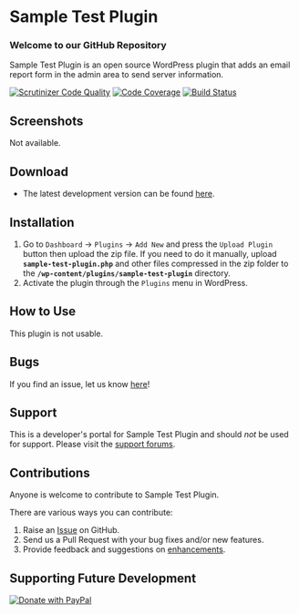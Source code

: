 # Sample Test Plugin

### Welcome to our GitHub Repository

Sample Test Plugin is an open source WordPress plugin that adds an email report form in the admin area to send server information.

[![Scrutinizer Code Quality](https://scrutinizer-ci.com/g/michaeluno/admin-page-framework/badges/quality-score.png?b=master)](https://scrutinizer-ci.com/g/michaeluno/sample-test-plugin/?branch=master)
[![Code Coverage](https://scrutinizer-ci.com/g/michaeluno/sample-test-plugin/badges/coverage.png?b=master)](https://scrutinizer-ci.com/g/michaeluno/sample-test-plugin/?branch=master)
[![Build Status](https://scrutinizer-ci.com/g/michaeluno/sample-test-plugin/badges/build.png?b=master)](https://scrutinizer-ci.com/g/michaeluno/sample-test-plugin/build-status/master)

## Screenshots 
Not available.


## Download ##

- The latest development version can be found [here](https://github.com/michaeluno/sample-test-plugin/branches). 

## Installation ##

1. Go to `Dashboard` -> `Plugins` -> `Add New` and press the `Upload Plugin` button then upload the zip file. If you need to do it manually, upload **`sample-test-plugin.php`** and other files compressed in the zip folder to the **`/wp-content/plugins/sample-test-plugin`** directory. 
2. Activate the plugin through the `Plugins` menu in WordPress.

## How to Use ##

This plugin is not usable.
 
## Bugs ##
If you find an issue, let us know [here](https://github.com/michaeluno/sample-test-plugin/issues)!

## Support ##
This is a developer's portal for Sample Test Plugin and should _not_ be used for support. Please visit the [support forums](http://wordpress.org/support/plugin/sample-test-plugin).

## Contributions ##
Anyone is welcome to contribute to Sample Test Plugin.

There are various ways you can contribute:

1. Raise an [Issue](https://github.com/michaeluno/sample-test-plugin/issues) on GitHub.
2. Send us a Pull Request with your bug fixes and/or new features.
3. Provide feedback and suggestions on [enhancements](https://github.com/michaeluno/sample-test-plugin/issues?direction=desc&labels=Enhancement&page=1&sort=created&state=open).

## Supporting Future Development ##

[![Donate with PayPal](https://www.paypal.com/en_US/i/btn/x-click-but04.gif)](http://en.michaeluno.jp/donate) 
